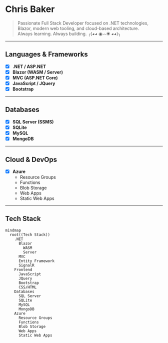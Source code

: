 #  Chris Baker

> Passionate Full Stack Developer focused on .NET technologies, Blazor, modern web tooling, and cloud-based architecture.  
> Always learning. Always building. ╭(◕◕ ◉෴◉ ◕◕)╮

---

## Languages & Frameworks

- [x] **.NET / ASP.NET**
- [x] **Blazor (WASM / Server)**
- [x] **MVC (ASP.NET Core)**
- [x] **JavaScript / JQuery**
- [x] **Bootstrap**

---

## Databases

- [x] **SQL Server (SSMS)**
- [x] **SQLite**
- [x] **MySQL**
- [x] **MongoDB**

---

## Cloud & DevOps

- [x] **Azure**  
  - Resource Groups  
  - Functions  
  - Blob Storage  
  - Web Apps  
  - Static Web Apps

---

## Tech Stack

```mermaid
mindmap
  root((Tech Stack))
    .NET
      Blazor
        WASM
        Server
      MVC
      Entity Framework
      SignalR
    Frontend
      JavaScript
      JQuery
      Bootstrap
      CSS/HTML
    Databases
      SQL Server
      SQLite
      MySQL
      MongoDB
    Azure
      Resource Groups
      Functions
      Blob Storage
      Web Apps
      Static Web Apps
 ```
